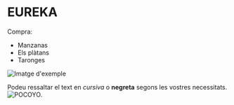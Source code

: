 # EUREKA

Compra:

- Manzanas
- Els plàtans
- Taronges

![Imatge d'exemple](https://www.ejemplo.com/imagen.jpg)

Podeu ressaltar el text en *cursiva* o **negreta** segons les vostres necessitats.
![POCOYO](https://www.google.com/search?q=POCOYO+con+down&client=ubuntu-sn&hs=WSE&sca_esv=8fb985a9e177f272&channel=fs&udm=2&biw=1854&bih=963&ei=IVDJaOblKN2okdUPqIbeqQ4&ved=0ahUKEwim-tbXnN2PAxVdVKQEHSiDN-UQ4dUDCBQ&uact=5&oq=POCOYO+con+down&gs_lp=EgNpbWciD1BPQ09ZTyBjb24gZG93bkitHFDyBVidGXABeACQAQCYAW-gAesGqgEDNy4yuAEDyAEA-AEBmAIHoAKSBcICDRAAGIAEGLEDGEMYigXCAgYQABgHGB7CAgoQABiABBhDGIoFwgIFEAAYgATCAgQQABgewgIGEAAYCBgemAMAiAYBkgcDMS42oAfiILIHAzAuNrgHjQXCBwUyLTQuM8gHNA&sclient=img#vhid=Qe43BAe37bid5M&vssid=mosaic).
